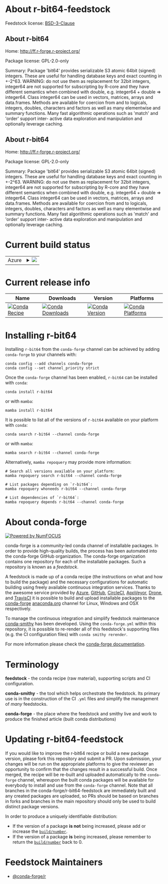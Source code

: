 About r-bit64-feedstock
=======================

Feedstock license: [BSD-3-Clause](https://github.com/conda-forge/r-bit64-feedstock/blob/main/LICENSE.txt)


About r-bit64
-------------

Home: http://ff.r-forge.r-project.org/

Package license: GPL-2.0-only

Summary:  Package 'bit64' provides serializable S3 atomic 64bit (signed) integers.  These are useful for handling database keys and exact counting in +-2^63. WARNING: do not use them as replacement for 32bit integers, integer64 are not supported for subscripting by R-core and they have different semantics when  combined with double, e.g. integer64 + double => integer64.  Class integer64 can be used in vectors, matrices, arrays and data.frames.  Methods are available for coercion from and to logicals, integers, doubles,  characters and factors as well as many elementwise and summary functions.  Many fast algorithmic operations such as 'match' and 'order' support inter- active data exploration and manipulation and optionally leverage caching.

About r-bit64
-------------

Home: http://ff.r-forge.r-project.org/

Package license: GPL-2.0-only

Summary:  Package 'bit64' provides serializable S3 atomic 64bit (signed) integers.  These are useful for handling database keys and exact counting in +-2^63. WARNING: do not use them as replacement for 32bit integers, integer64 are not supported for subscripting by R-core and they have different semantics when  combined with double, e.g. integer64 + double => integer64.  Class integer64 can be used in vectors, matrices, arrays and data.frames.  Methods are available for coercion from and to logicals, integers, doubles,  characters and factors as well as many elementwise and summary functions.  Many fast algorithmic operations such as 'match' and 'order' support inter- active data exploration and manipulation and optionally leverage caching.

Current build status
====================


<table>
    
  <tr>
    <td>Azure</td>
    <td>
      <details>
        <summary>
          <a href="https://dev.azure.com/conda-forge/feedstock-builds/_build/latest?definitionId=1004&branchName=main">
            <img src="https://dev.azure.com/conda-forge/feedstock-builds/_apis/build/status/r-bit64-feedstock?branchName=main">
          </a>
        </summary>
        <table>
          <thead><tr><th>Variant</th><th>Status</th></tr></thead>
          <tbody><tr>
              <td>linux_64_r_base4.4</td>
              <td>
                <a href="https://dev.azure.com/conda-forge/feedstock-builds/_build/latest?definitionId=1004&branchName=main">
                  <img src="https://dev.azure.com/conda-forge/feedstock-builds/_apis/build/status/r-bit64-feedstock?branchName=main&jobName=linux&configuration=linux%20linux_64_r_base4.4" alt="variant">
                </a>
              </td>
            </tr><tr>
              <td>linux_64_r_base4.5</td>
              <td>
                <a href="https://dev.azure.com/conda-forge/feedstock-builds/_build/latest?definitionId=1004&branchName=main">
                  <img src="https://dev.azure.com/conda-forge/feedstock-builds/_apis/build/status/r-bit64-feedstock?branchName=main&jobName=linux&configuration=linux%20linux_64_r_base4.5" alt="variant">
                </a>
              </td>
            </tr><tr>
              <td>linux_aarch64_r_base4.4</td>
              <td>
                <a href="https://dev.azure.com/conda-forge/feedstock-builds/_build/latest?definitionId=1004&branchName=main">
                  <img src="https://dev.azure.com/conda-forge/feedstock-builds/_apis/build/status/r-bit64-feedstock?branchName=main&jobName=linux&configuration=linux%20linux_aarch64_r_base4.4" alt="variant">
                </a>
              </td>
            </tr><tr>
              <td>linux_aarch64_r_base4.5</td>
              <td>
                <a href="https://dev.azure.com/conda-forge/feedstock-builds/_build/latest?definitionId=1004&branchName=main">
                  <img src="https://dev.azure.com/conda-forge/feedstock-builds/_apis/build/status/r-bit64-feedstock?branchName=main&jobName=linux&configuration=linux%20linux_aarch64_r_base4.5" alt="variant">
                </a>
              </td>
            </tr><tr>
              <td>linux_ppc64le_r_base4.4</td>
              <td>
                <a href="https://dev.azure.com/conda-forge/feedstock-builds/_build/latest?definitionId=1004&branchName=main">
                  <img src="https://dev.azure.com/conda-forge/feedstock-builds/_apis/build/status/r-bit64-feedstock?branchName=main&jobName=linux&configuration=linux%20linux_ppc64le_r_base4.4" alt="variant">
                </a>
              </td>
            </tr><tr>
              <td>linux_ppc64le_r_base4.5</td>
              <td>
                <a href="https://dev.azure.com/conda-forge/feedstock-builds/_build/latest?definitionId=1004&branchName=main">
                  <img src="https://dev.azure.com/conda-forge/feedstock-builds/_apis/build/status/r-bit64-feedstock?branchName=main&jobName=linux&configuration=linux%20linux_ppc64le_r_base4.5" alt="variant">
                </a>
              </td>
            </tr><tr>
              <td>osx_64_r_base4.4</td>
              <td>
                <a href="https://dev.azure.com/conda-forge/feedstock-builds/_build/latest?definitionId=1004&branchName=main">
                  <img src="https://dev.azure.com/conda-forge/feedstock-builds/_apis/build/status/r-bit64-feedstock?branchName=main&jobName=osx&configuration=osx%20osx_64_r_base4.4" alt="variant">
                </a>
              </td>
            </tr><tr>
              <td>osx_64_r_base4.5</td>
              <td>
                <a href="https://dev.azure.com/conda-forge/feedstock-builds/_build/latest?definitionId=1004&branchName=main">
                  <img src="https://dev.azure.com/conda-forge/feedstock-builds/_apis/build/status/r-bit64-feedstock?branchName=main&jobName=osx&configuration=osx%20osx_64_r_base4.5" alt="variant">
                </a>
              </td>
            </tr><tr>
              <td>osx_arm64_r_base4.4</td>
              <td>
                <a href="https://dev.azure.com/conda-forge/feedstock-builds/_build/latest?definitionId=1004&branchName=main">
                  <img src="https://dev.azure.com/conda-forge/feedstock-builds/_apis/build/status/r-bit64-feedstock?branchName=main&jobName=osx&configuration=osx%20osx_arm64_r_base4.4" alt="variant">
                </a>
              </td>
            </tr><tr>
              <td>osx_arm64_r_base4.5</td>
              <td>
                <a href="https://dev.azure.com/conda-forge/feedstock-builds/_build/latest?definitionId=1004&branchName=main">
                  <img src="https://dev.azure.com/conda-forge/feedstock-builds/_apis/build/status/r-bit64-feedstock?branchName=main&jobName=osx&configuration=osx%20osx_arm64_r_base4.5" alt="variant">
                </a>
              </td>
            </tr><tr>
              <td>win_64_r_base4.4</td>
              <td>
                <a href="https://dev.azure.com/conda-forge/feedstock-builds/_build/latest?definitionId=1004&branchName=main">
                  <img src="https://dev.azure.com/conda-forge/feedstock-builds/_apis/build/status/r-bit64-feedstock?branchName=main&jobName=win&configuration=win%20win_64_r_base4.4" alt="variant">
                </a>
              </td>
            </tr><tr>
              <td>win_64_r_base4.5</td>
              <td>
                <a href="https://dev.azure.com/conda-forge/feedstock-builds/_build/latest?definitionId=1004&branchName=main">
                  <img src="https://dev.azure.com/conda-forge/feedstock-builds/_apis/build/status/r-bit64-feedstock?branchName=main&jobName=win&configuration=win%20win_64_r_base4.5" alt="variant">
                </a>
              </td>
            </tr>
          </tbody>
        </table>
      </details>
    </td>
  </tr>
</table>

Current release info
====================

| Name | Downloads | Version | Platforms |
| --- | --- | --- | --- |
| [![Conda Recipe](https://img.shields.io/badge/recipe-r--bit64-green.svg)](https://anaconda.org/conda-forge/r-bit64) | [![Conda Downloads](https://img.shields.io/conda/dn/conda-forge/r-bit64.svg)](https://anaconda.org/conda-forge/r-bit64) | [![Conda Version](https://img.shields.io/conda/vn/conda-forge/r-bit64.svg)](https://anaconda.org/conda-forge/r-bit64) | [![Conda Platforms](https://img.shields.io/conda/pn/conda-forge/r-bit64.svg)](https://anaconda.org/conda-forge/r-bit64) |

Installing r-bit64
==================

Installing `r-bit64` from the `conda-forge` channel can be achieved by adding `conda-forge` to your channels with:

```
conda config --add channels conda-forge
conda config --set channel_priority strict
```

Once the `conda-forge` channel has been enabled, `r-bit64` can be installed with `conda`:

```
conda install r-bit64
```

or with `mamba`:

```
mamba install r-bit64
```

It is possible to list all of the versions of `r-bit64` available on your platform with `conda`:

```
conda search r-bit64 --channel conda-forge
```

or with `mamba`:

```
mamba search r-bit64 --channel conda-forge
```

Alternatively, `mamba repoquery` may provide more information:

```
# Search all versions available on your platform:
mamba repoquery search r-bit64 --channel conda-forge

# List packages depending on `r-bit64`:
mamba repoquery whoneeds r-bit64 --channel conda-forge

# List dependencies of `r-bit64`:
mamba repoquery depends r-bit64 --channel conda-forge
```


About conda-forge
=================

[![Powered by
NumFOCUS](https://img.shields.io/badge/powered%20by-NumFOCUS-orange.svg?style=flat&colorA=E1523D&colorB=007D8A)](https://numfocus.org)

conda-forge is a community-led conda channel of installable packages.
In order to provide high-quality builds, the process has been automated into the
conda-forge GitHub organization. The conda-forge organization contains one repository
for each of the installable packages. Such a repository is known as a *feedstock*.

A feedstock is made up of a conda recipe (the instructions on what and how to build
the package) and the necessary configurations for automatic building using freely
available continuous integration services. Thanks to the awesome service provided by
[Azure](https://azure.microsoft.com/en-us/services/devops/), [GitHub](https://github.com/),
[CircleCI](https://circleci.com/), [AppVeyor](https://www.appveyor.com/),
[Drone](https://cloud.drone.io/welcome), and [TravisCI](https://travis-ci.com/)
it is possible to build and upload installable packages to the
[conda-forge](https://anaconda.org/conda-forge) [anaconda.org](https://anaconda.org/)
channel for Linux, Windows and OSX respectively.

To manage the continuous integration and simplify feedstock maintenance
[conda-smithy](https://github.com/conda-forge/conda-smithy) has been developed.
Using the ``conda-forge.yml`` within this repository, it is possible to re-render all of
this feedstock's supporting files (e.g. the CI configuration files) with ``conda smithy rerender``.

For more information please check the [conda-forge documentation](https://conda-forge.org/docs/).

Terminology
===========

**feedstock** - the conda recipe (raw material), supporting scripts and CI configuration.

**conda-smithy** - the tool which helps orchestrate the feedstock.
                   Its primary use is in the construction of the CI ``.yml`` files
                   and simplify the management of *many* feedstocks.

**conda-forge** - the place where the feedstock and smithy live and work to
                  produce the finished article (built conda distributions)


Updating r-bit64-feedstock
==========================

If you would like to improve the r-bit64 recipe or build a new
package version, please fork this repository and submit a PR. Upon submission,
your changes will be run on the appropriate platforms to give the reviewer an
opportunity to confirm that the changes result in a successful build. Once
merged, the recipe will be re-built and uploaded automatically to the
`conda-forge` channel, whereupon the built conda packages will be available for
everybody to install and use from the `conda-forge` channel.
Note that all branches in the conda-forge/r-bit64-feedstock are
immediately built and any created packages are uploaded, so PRs should be based
on branches in forks and branches in the main repository should only be used to
build distinct package versions.

In order to produce a uniquely identifiable distribution:
 * If the version of a package **is not** being increased, please add or increase
   the [``build/number``](https://docs.conda.io/projects/conda-build/en/latest/resources/define-metadata.html#build-number-and-string).
 * If the version of a package **is** being increased, please remember to return
   the [``build/number``](https://docs.conda.io/projects/conda-build/en/latest/resources/define-metadata.html#build-number-and-string)
   back to 0.

Feedstock Maintainers
=====================

* [@conda-forge/r](https://github.com/orgs/conda-forge/teams/r/)

